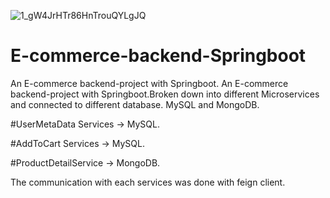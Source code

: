 ![1_gW4JrHTr86HnTrouQYLgJQ](https://user-images.githubusercontent.com/68233867/186159548-e76ffff3-b4a4-4f33-a9ca-c7bdf197c565.png)


# E-commerce-backend-Springboot
An E-commerce backend-project with Springboot.
An E-commerce backend-project with Springboot.Broken down into different Microservices and connected to different database. MySQL and MongoDB.

#UserMetaData Services -> MySQL.

#AddToCart Services -> MySQL.

#ProductDetailService -> MongoDB.

The communication with each services was done with feign client.
